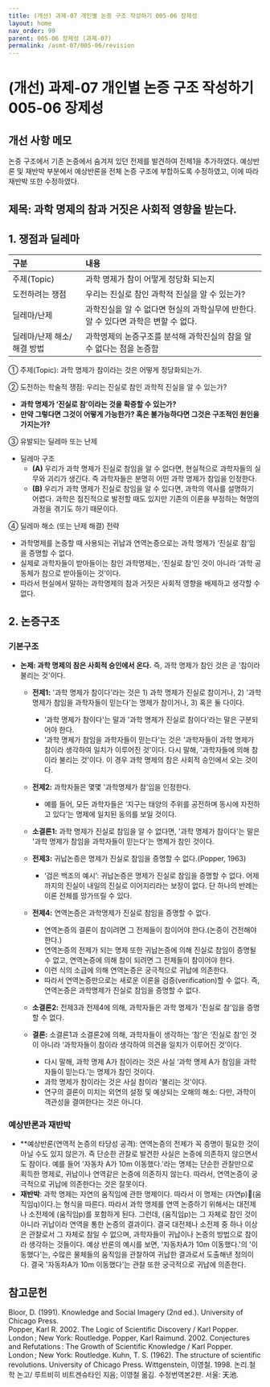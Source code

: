 ```yaml
---
title: (개선) 과제-07 개인별 논증 구조 작성하기 005-06 장제성
layout: home
nav_order: 99
parent: 005-06 장제성 (과제-07)
permalink: /asmt-07/005-06/revision
---
```


# (개선) 과제-07 개인별 논증 구조 작성하기 005-06 장제성 

## 개선 사항 메모

논증 구조에서 기존 논증에서 숨겨져 있던 전제를 발견하여 전제1을 추가하였다.
예상반론 및 재반박 부분에서 예상반론을 전체 논증 구조에 부합하도록 수정하였고, 이에 따라 재반박 또한 수정하였다.

## 제목: 과학 명제의 참과 거짓은 사회적 영향을 받는다.

## 1. 쟁점과 딜레마

| 구분 | 내용 |
|:---|:---|
| 주제(Topic) | 과학 명제가 참이 어떻게 정당화 되는지 |
| 도전하려는 쟁점 | 우리는 진실로 참인 과학적 진실을 알 수 있는가? |
| 딜레마/난제 | 과학진실을 알 수 없다면 현실의 과학실무에 반한다. 알 수 있다면 과학은 변할 수 없다. |
| 딜레마/난제 해소/해결 방법 | 과학명제의 논증구조를 분석해 과학진실의 참을 알 수 없다는 점을 논증함 |

① 주제(Topic): 과학 명제가 참이라는 것은 어떻게 정당화되는가.

② 도전하는 학술적 쟁점: 우리는 진실로 참인 과학적 진실을 알 수 있는가?

- **과학 명제가 ‘진실로 참’이라는 것을 확증할 수 있는가?**  
- **만약 그렇다면 그것이 어떻게 가능한가? 혹은 불가능하다면 그것은 구조적인 원인을 가지는가?**  

③ 유발되는 딜레마 또는 난제

- 딜레마 구조
  - **(A)** 우리가 과학 명제가 진실로 참임을 알 수 없다면, 현실적으로 과학자들의 실무와 괴리가 생긴다. 즉 과학자들은 분명히 어떤 과학 명제가 참임을 인정한다.
  - **(B)** 우리가 과학 명제가 진실로 참임을 알 수 있다면, 과학의 역사를 설명하기 어렵다. 과학은 점진적으로 발전할 때도 있지만 기존의 이론을 부정하는 혁명의 과정을 겪기도 하기 때문이다.

④ 딜레마 해소 (또는 난제 해결) 전략
- 과학명제를 논증할 때 사용되는 귀납과 연역논증으로는 과학 명제가 ‘진실로 참’임을 증명할 수 없다.
- 실제로 과학자들이 받아들이는 참인 과학명제는, ‘진실로 참’인 것이 아니라 ‘과학 공동체가 참으로 받아들이는 것’이다.
- 따라서 현실에서 말하는 과학명제의 참과 거짓은 사회적 영향을 배제하고 생각할 수 없다.

## 2. 논증구조

### 기본구조

- **논제: 과학 명제의 참은 사회적 승인에서 온다.** 즉, 과학 명제가 참인 것은 곧 '참이라 불리는 것'이다.

  - **전제1:** '과학 명제가 참이다'라는 것은 1) 과학 명제가 진실로 참이거나, 2) '과학 명제가 참임을 과학자들이 믿는다'는 명제가 참이거나, 3) 혹은 둘 다이다.
    - '과학 명제가 참이다'는 말과 '과학 명제가 진실로 참이다'라는 말은 구분되어야 한다.
    - '과학 명제가 참임을 과학자들이 믿는다'는 것은 '과학자들이 과학 명제가 참이라 생각하여 일치가 이루어진 것'이다. 다시 말해, '과학자들에 의해 참이라 불리는 것'이다. 이 경우 과학 명제의 참은 사회적 승인에서 오는 것이다.
  - **전제2:** 과학자들은 몇몇 '과학명제가 참’임을 인정한다.
    - 예를 들어, 모든 과학자들은 ‘지구는 태양의 주위를 공전하며 동시에 자전하고 있다’는 명제에 일치된 동의를 보일 것이다.
  - **소결론1:** 과학 명제가 진실로 참임을 알 수 없다면, '과학 명제가 참이다'는 말은 '과학 명제가 참임을 과학자들이 믿는다'는 명제가 참인 것이다.

  - **전제3:** 귀납논증은 명제가 진실로 참임을 증명할 수 없다.(Popper, 1963)
    - ‘검은 백조의 예시’: 귀납논증은 명제가 진실로 참임을 증명할 수 없다. 어제까지의 진실이 내일의 진실로 이어지리라는 보장이 없다. 단 하나의 반례는 이론 전체를 망가뜨릴 수 있다.
  - **전제4:** 연역논증은 과학명제가 진실로 참임을 증명할 수 없다.
    - 연역논증의 결론이 참이려면 그 전제들이 참이어야 한다.(논증이 건전해야 한다.)
    - 연역논증의 전제가 되는 명제 또한 귀납논증에 의해 진실로 참임이 증명될 수 없고, 연역논증에 의해 참이 되려면 그 전제들이 참이어야 한다.
    - 이런 식의 소급에 의해 연역논증은 궁극적으로 귀납에 의존한다.
    - 따라서 연역논증만으로는 새로운 이론을 검증(verification)할 수 없다. 즉, 연역논증은 과학명제가 진실로 참임을 증명할 수 없다.
  - **소결론2:** 전제3과 전제4에 의해, 과학자들은 과학 명제가 '진실로 참'임을 증명할 수 없다.
    
  - **결론:** 소결론1과 소결론2에 의해, 과학자들이 생각하는 ‘참’은 ‘진실로 참’인 것이 아니라 ‘과학자들이 참이라 생각하여 의견을 일치가 이루어진 것’이다.
    - 다시 말해, 과학 명제 A가 참이라는 것은 사실 ‘과학 명제 A가 참임을 과학자들이 믿는다.’는 명제가 참인 것이다.
    - 과학 명제가 참이라는 것은 사실 참이라 '불리는 것'이다.
    - 연구의 결론이 미치는 외연의 설정 및 예상되는 오해의 해소: 다만, 과학이 객관성을 결여한다는 것은 아니다.

### 예상반론과 재반박

- **예상반론(연역적 논증의 타당성 공격): 연역논증의 전제가 꼭 증명이 필요한 것이 아닐 수도 있지 않은가. 즉 단순한 관찰로 발견한 사실은 논증에 의존하지 않으면서도 참이다. 예를 들어 '자동차 A가 10m 이동했다.'라는 명제는 단순한 관찰만으로 획득한 명제로, 귀납이나 연역같은 논증에 의존하지 않는다. 따라서, 연역논증이 궁극적으로 귀납에 의존한다는 것은 잘못이다.
- **재반박**: 과학 명제는 자연의 움직임에 관한 명제이다. 따라서 이 명제는 (자연p)(움직임q)이다.는 형식을 따른다. 따라서 과학 명제를 연역 논증하기 위해서는 대전제나 소전제에 (움직임p)를 포함하게 된다. 그런데, (움직임p)는 그 자체로 참인 것이 아니라 귀납이라 연역을 통한 논증의 결과이다. 결국 대전제나 소전제 중 하나 이상은 관찰로서 그 자체로 참일 수 없으며, 과학자들이 귀납이나 논증의 방법으로 참이라 생각하는 것들이다. 예상 반론의 예시를 보면, '자동차A가 10m 이동했다.'의 '이동했다'는, 수많은 물체들의 움직임을 관찰하여 귀납한 결과로서 도출해낸 정의이다. 결국 '자동차A가 10m 이동했다'는 관찰 또한 궁극적으로 귀납에 의존한다.
 
## 참고문헌
Bloor, D. (1991). Knowledge and Social Imagery (2nd ed.). University of Chicago Press.	
Popper, Karl R. 2002. The Logic of Scientific Discovery / Karl Popper. London ; New York: Routledge.
Popper, Karl Raimund. 2002. Conjectures and Refutations : The Growth of Scientific Knowledge / Karl Popper. London ; New York: Routledge.
Kuhn, T. S. (1962). The structure of scientific revolutions. University of Chicago Press.
Wittgenstein, 이영철. 1998. 논리.철학 논고/ 루트비히 비트겐슈타인 지음; 이영철 옮김. 수정번역본2판. 서울: 天池.



